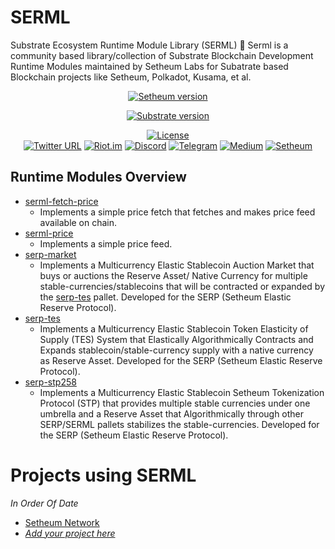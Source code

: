 # SERML
Substrate Ecosystem Runtime Module Library (SERML) 🚀
Serml is a community based library/collection of Substrate Blockchain Development Runtime Modules maintained by Setheum Labs for Subatrate based Blockchain projects like Setheum, Polkadot, Kusama, et al.

<div align="center">

[![Setheum version](https://img.shields.io/badge/Setheum-0.3.1-brightgreen?logo=Parity%20Substrate)](https://setheum.xyz/)

[![Substrate version](https://img.shields.io/badge/Substrate-2.0.1-brightgreen?logo=Parity%20Substrate)](https://substrate.dev/)

[![License](https://img.shields.io/github/license/Setheum-Labs/SERML?color=green)](https://github.com/Setheum-Labs/SERML/blob/master/LICENSE)
 <br />
[![Twitter URL](https://img.shields.io/twitter/url?style=social&url=https%3A%2F%2Ftwitter.com%2FSetheum)](https://twitter.com/Setheum)
[![Riot.im](https://img.shields.io/badge/Riot.im-gray?logo=riot)](https://matrix.to/#/+setheum-community:matrix.org)
[![Discord](https://img.shields.io/badge/Discord-gray?logo=discord)](https://discord.gg/HDdQJy9v)
[![Telegram](https://img.shields.io/badge/Telegram-gray?logo=telegram)](https://t.me/SetheumNetwork)
[![Medium](https://img.shields.io/badge/Medium-gray?logo=medium)](https://medium.com/setheum-labs)
[![Setheum](https://img.shields.io/badge/Setheum-blue?logo=Parity%20Substrate)](https://medium.com/setheum-labs)

</div>


## Runtime Modules Overview

- [serml-fetch-price](./fetch-price)
    - Implements a simple  price fetch that fetches and makes price feed available on chain.
- [serml-price](./price)
	- Implements a simple price feed.
- [serp-market](./serp-market)
    - Implements a Multicurrency Elastic Stablecoin Auction Market that buys or auctions the Reserve Asset/ Native Currency for multiple stable-currencies/stablecoins that will be contracted or expanded by the [serp-tes](./serp-tes) pallet. Developed for the SERP (Setheum Elastic Reserve Protocol).
- [serp-tes](./serp-tes)
	- Implements a Multicurrency Elastic Stablecoin Token Elasticity of Supply (TES) System that Elastically Algorithmically Contracts and Expands stablecoin/stable-currency supply with a native currency as Reserve Asset. Developed for the SERP (Setheum Elastic Reserve Protocol).
- [serp-stp258](./serp-stp258)
    - Implements a Multicurrency Elastic Stablecoin Setheum Tokenization Protocol (STP) that provides multiple stable currencies under one umbrella and a Reserve Asset that Algorithmically through other SERP/SERML pallets stabilizes the stable-currencies. Developed for the SERP (Setheum Elastic Reserve Protocol).

# Projects using SERML

_In Order Of Date_

- [Setheum Network](https://github.com/Setheum-Labs/Setheum)
- [_Add your project here_](https://github.com/Setheum-Labs/SERML/edit/main/README.md)
